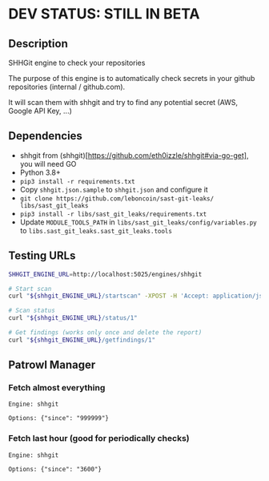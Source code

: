 # DEV STATUS: STILL IN BETA

## Description
SHHGit engine to check your repositories

The purpose of this engine is to automatically check secrets in your github repositories (internal / github.com).

It will scan them with shhgit and try to find any potential secret (AWS, Google API Key, ...)


## Dependencies
- shhgit from (shhgit)[https://github.com/eth0izzle/shhgit#via-go-get], you will need GO
- Python 3.8+
- `pip3 install -r requirements.txt`
- Copy `shhgit.json.sample` to `shhgit.json` and configure it
- `git clone https://github.com/leboncoin/sast-git-leaks/ libs/sast_git_leaks`
- `pip3 install -r libs/sast_git_leaks/requirements.txt`
- Update `MODULE_TOOLS_PATH` in `libs/sast_git_leaks/config/variables.py` to `libs.sast_git_leaks.sast_git_leaks.tools`

## Testing URLs

```bash
SHHGIT_ENGINE_URL=http://localhost:5025/engines/shhgit

# Start scan
curl "${shhgit_ENGINE_URL}/startscan" -XPOST -H 'Accept: application/json' -H 'Content-type: application/json' -d "{\"scan_id\": 1, \"options\": {\"since\": \"9999\"}, \"assets\": [], \"engine_id\": 42}"

# Scan status
curl "${shhgit_ENGINE_URL}/status/1"

# Get findings (works only once and delete the report)
curl "${shhgit_ENGINE_URL}/getfindings/1"

```

## Patrowl Manager

### Fetch almost everything

```
Engine: shhgit

Options: {"since": "999999"}
```

### Fetch last hour (good for periodically checks)

```
Engine: shhgit

Options: {"since": "3600"}
```
